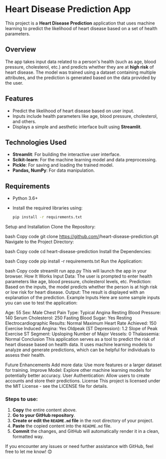 # Heart Disease Prediction App

This project is a **Heart Disease Prediction** application that uses machine learning to predict the likelihood of heart disease based on a set of health parameters.

## Overview

The app takes input data related to a person's health (such as age, blood pressure, cholesterol, etc.) and predicts whether they are at **high risk** of heart disease. The model was trained using a dataset containing multiple attributes, and the prediction is generated based on the data provided by the user.

## Features

- Predict the likelihood of heart disease based on user input.
- Inputs include health parameters like age, blood pressure, cholesterol, and others.
- Displays a simple and aesthetic interface built using **Streamlit**.

## Technologies Used

- **Streamlit**: For building the interactive user interface.
- **Scikit-learn**: For the machine learning model and data preprocessing.
- **Pickle**: For saving and loading the trained model.
- **Pandas, NumPy**: For data manipulation.

## Requirements

- Python 3.6+
- Install the required libraries using:
  
  ```bash
  pip install -r requirements.txt
Setup and Installation
Clone the Repository:

bash
Copy code
git clone https://github.com/<your-username>/heart-disease-prediction.git
Navigate to the Project Directory:

bash
Copy code
cd heart-disease-prediction
Install the Dependencies:

bash
Copy code
pip install -r requirements.txt
Run the Application:

bash
Copy code
streamlit run app.py
This will launch the app in your browser.
How It Works
Input Data: The user is prompted to enter health parameters like age, blood pressure, cholesterol levels, etc.
Prediction: Based on the inputs, the model predicts whether the person is at high risk or low risk for heart disease.
Output: The result is displayed with an explanation of the prediction.
Example Inputs
Here are some sample inputs you can use to test the application:

Age: 55
Sex: Male
Chest Pain Type: Typical Angina
Resting Blood Pressure: 140
Serum Cholesterol: 250
Fasting Blood Sugar: Yes
Resting Electrocardiographic Results: Normal
Maximum Heart Rate Achieved: 150
Exercise Induced Angina: Yes
Oldpeak (ST Depression): 1.2
Slope of Peak Exercise ST Segment: Upsloping
Number of Major Vessels: 0
Thalassemia: Normal
Conclusion
This application serves as a tool to predict the risk of heart disease based on health data. It uses machine learning models to analyze and generate predictions, which can be helpful for individuals to assess their health.

Future Enhancements
Add more data: Use more features or a larger dataset for training.
Improve Model: Explore other machine learning models for potentially better accuracy.
User Authentication: Allow users to create accounts and store their predictions.
License
This project is licensed under the MIT License - see the LICENSE file for details.

### Steps to use:
1. **Copy** the entire content above.
2. **Go to your GitHub repository**.
3. **Create or edit the `README.md` file** in the root directory of your project.
4. **Paste** the copied content into the `README.md` file.
5. **Commit** the changes, and GitHub will automatically render it in a clean, formatted way.

If you encounter any issues or need further assistance with GitHub, feel free to let me know! 😊
